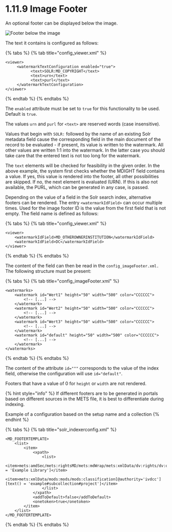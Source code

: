 # 1.11.9 Image Footer

An optional footer can be displayed below the image.

![Footer below the image](../../../.gitbook/assets/conf\_1.11.9.png)

The text it contains is configured as follows:

{% tabs %}
{% tab title="config_viewer.xml" %}
```markup
<viewer>
     <watermarkTextConfiguration enabled="true">
           <text>SOLR:MD_COPYRIGHT</text>
           <text>urn</text>
           <text>purl</text>
     </watermarkTextConfiguration>
</viewer>
```
{% endtab %}
{% endtabs %}

The `enabled` attribute must be set to `true` for this functionality to be used. Default is `true`.

The values `urn` and `purl` for `<text>` are reserved words (case insensitive).&#x20;

Values that begin with `SOLR:` followed by the name of an existing Solr metadata field cause the corresponding field in the main document of the record to be evaluated - if present, its value is written to the watermark. All other values are written 1:1 into the watermark. In the latter case you should take care that the entered text is not too long for the watermark.&#x20;

The `text` elements will be checked for feasibility in the given order. In the above example, the system first checks whether the MDIGHT field contains a value. If yes, this value is rendered into the footer, all other possibilities are skipped. If no, the next element is evaluated (URN). If this is also not available, the PURL, which can be generated in any case, is passed.

Depending on the value of a field in the Solr search index, alternative footers can be rendered. The entry  `<watermarkIdField>` can occur multiple times. Used for the image footer ID is the value from the first field that is not empty. The field name is defined as follows:

{% tabs %}
{% tab title="config_viewer.xml" %}
```markup
<viewer>
    <watermarkIdField>MD_OTHEROWNERINSTITUTION</watermarkIdField>
    <watermarkIdField>DC</watermarkIdField>
</viewer>
```
{% endtab %}
{% endtabs %}

The content of the field can then be read in the `config_imageFooter.xml.` The following structure must be present:

{% tabs %}
{% tab title="config_imageFooter.xml" %}
```markup
<watermarks>
    <watermark id="Wert1" height="50" width="500" color="CCCCCC">
        <!-- [...] -->
    </watermark>
    <watermark id="Wert2" height="50" width="500" color="CCCCCC">
        <!-- [...] -->
    </watermark>
    <watermark id="Wert3" height="50" width="500" color="CCCCCC">
        <!-- [...] -->
    </watermark>
    <watermark id="default" height="50" width="500" color="CCCCCC">
        <!-- [...] -->
    </watermark>
</watermarks>
```
{% endtab %}
{% endtabs %}

The content of the attribute `id="""` corresponds to the value of the index field, otherwise the configuration will use `id="default"`.&#x20;

Footers that have a value of 0 for `height` or `width` are not rendered.

{% hint style="info" %}
If different footers are to be generated in portals based on different sources in the METS file, it is best to differentiate during indexing.&#x20;

Example of a configuration based on the setup name and a collection
{% endhint %}



{% tabs %}
{% tab title="solr_indexerconfig.xml" %}
```markup
<MD_FOOTERTEMPLATE>
    <list>
        <item>
            <xpath>
                <list>
                    <item>mets:amdSec/mets:rightsMD/mets:mdWrap/mets:xmlData/dv:rights/dv:owner[text() = 'Example Library']</item>
                    <item>mets:xmlData/mods:mods/mods:classification[@authority='ivdcc'][text() = 'example#subcollection#project']</item>
                </list>
            </xpath>
            <addToDefault>false</addToDefault>
            <onetoken>true</onetoken>
        </item>
    </list>
</MD_FOOTERTEMPLATE>
```
{% endtab %}
{% endtabs %}

